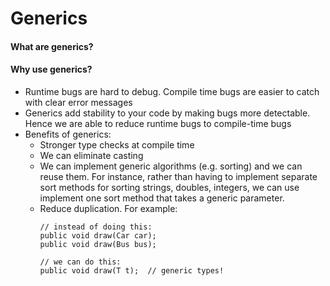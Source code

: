 # Generics

#### What are generics?

#### Why use generics?
* Runtime bugs are hard to debug. Compile time bugs are easier to catch with clear error messages
* Generics add stability to your code by making bugs more detectable. Hence we are able to reduce runtime bugs to compile-time bugs
* Benefits of generics:
  * Stronger type checks at compile time
  * We can eliminate casting
  * We can implement generic algorithms (e.g. sorting) and we can reuse them. For instance, rather than having to implement separate sort methods for sorting strings, doubles, integers, we can use implement one sort method that takes a generic parameter.
  * Reduce duplication. For example:
    ```
    // instead of doing this:
    public void draw(Car car);
    public void draw(Bus bus);

    // we can do this:
    public void draw(T t);  // generic types!
    ```
